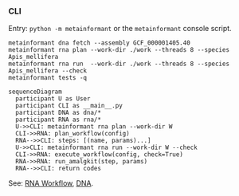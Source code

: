### CLI

Entry: `python -m metainformant` or the `metainformant` console script.

```text
metainformant dna fetch --assembly GCF_000001405.40
metainformant rna plan --work-dir ./work --threads 8 --species Apis_mellifera
metainformant rna run  --work-dir ./work --threads 8 --species Apis_mellifera --check
metainformant tests -q
```

```mermaid
sequenceDiagram
  participant U as User
  participant CLI as __main__.py
  participant DNA as dna/*
  participant RNA as rna/*
  U->>CLI: metainformant rna plan --work-dir W
  CLI->>RNA: plan_workflow(config)
  RNA-->>CLI: steps: [(name, params)...]
  U->>CLI: metainformant rna run --work-dir W --check
  CLI->>RNA: execute_workflow(config, check=True)
  RNA->>RNA: run_amalgkit(step, params)
  RNA-->>CLI: return codes
```

See: [RNA Workflow](./rna/workflow.md), [DNA](./dna/index.md).



